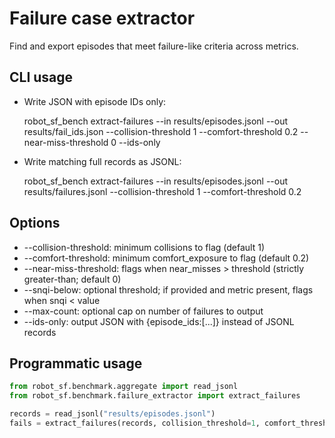 # Failure case extractor

Find and export episodes that meet failure-like criteria across metrics.

## CLI usage

- Write JSON with episode IDs only:

  robot_sf_bench extract-failures --in results/episodes.jsonl --out results/fail_ids.json --collision-threshold 1 --comfort-threshold 0.2 --near-miss-threshold 0 --ids-only

- Write matching full records as JSONL:

  robot_sf_bench extract-failures --in results/episodes.jsonl --out results/failures.jsonl --collision-threshold 1 --comfort-threshold 0.2

## Options

- --collision-threshold: minimum collisions to flag (default 1)
- --comfort-threshold: minimum comfort_exposure to flag (default 0.2)
- --near-miss-threshold: flags when near_misses > threshold (strictly greater-than; default 0)
- --snqi-below: optional threshold; if provided and metric present, flags when snqi < value
- --max-count: optional cap on number of failures to output
- --ids-only: output JSON with {episode_ids:[...]} instead of JSONL records

## Programmatic usage

```python
from robot_sf.benchmark.aggregate import read_jsonl
from robot_sf.benchmark.failure_extractor import extract_failures

records = read_jsonl("results/episodes.jsonl")
fails = extract_failures(records, collision_threshold=1, comfort_threshold=0.2)
```
